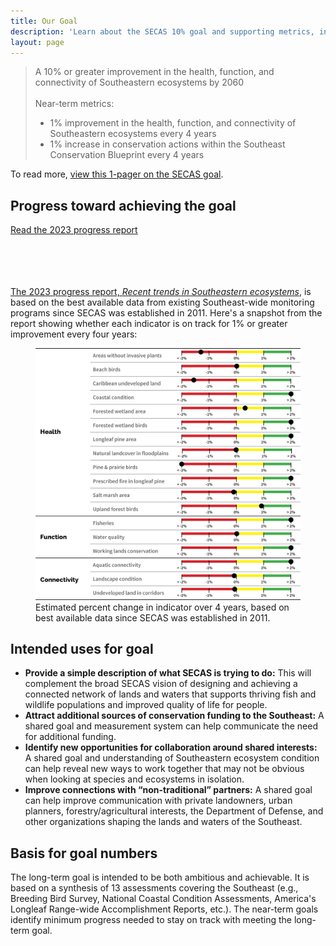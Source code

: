 ```yaml
---
title: Our Goal
description: 'Learn about the SECAS 10% goal and supporting metrics, including underlying data and progress towards the goal.'
layout: page
---
```


<blockquote>A 10% or greater improvement in the health, function, and connectivity of Southeastern ecosystems by 2060<br><br>
Near-term metrics:<br>
<ul><li>1% improvement in the health, function, and connectivity of Southeastern ecosystems every 4 years</li>
<li>1% increase in conservation actions within the Southeast Conservation Blueprint every 4 years</li></ul>
</blockquote>

To read more, <a href="https://secassoutheast.org/pdf/SECAS-goal-1-pager.pdf">view this 1-pager on the SECAS goal</a>.

## Progress toward achieving the goal

<div class="call-to-action">
  <a href="../pdf/SECAS-goal-report-2023.pdf" target="_blank" title="Read the 2023 progress report">Read the 2023 progress report</a>
</div>
<br>
<br>
<br>
<br>

<a href="../pdf/SECAS-goal-report-2023.pdf">The 2023 progress report, *Recent trends in Southeastern ecosystems*</a>, is based on the best available data from existing Southeast-wide monitoring programs since SECAS was established in 2011. Here's a snapshot from the report showing whether each indicator is on track for 1% or greater improvement every four years:

<figure>
  <img src="./images/2023_indicatorconditionfigure_crop.png" alt="Indicator scores from the report"/>
  <figcaption>Estimated percent change in indicator over 4 years, based on best available data since SECAS was established in 2011.</figcaption>
</figure>

## Intended uses for goal

- **Provide a simple description of what SECAS is trying to do:** This will complement the broad SECAS vision of designing and achieving a connected network of lands and waters that supports thriving fish and wildlife populations and improved quality of life for people.
- **Attract additional sources of conservation funding to the Southeast:** A shared goal and measurement system can help communicate the need for additional funding.
- **Identify new opportunities for collaboration around shared interests:** A shared goal and understanding of Southeastern ecosystem condition can help reveal new ways to work together that may not be obvious when looking at species and ecosystems in isolation.
- **Improve connections with “non-traditional” partners:** A shared goal can help improve communication with private landowners, urban planners, forestry/agricultural interests, the Department of Defense, and other organizations shaping the lands and waters of the Southeast.

## Basis for goal numbers

The long-term goal is intended to be both ambitious and achievable. It is based on a synthesis of 13 assessments covering the Southeast (e.g., Breeding Bird Survey, National Coastal Condition Assessments, America's Longleaf Range-wide Accomplishment Reports, etc.). The near-term goals identify minimum progress needed to stay on track with meeting the long-term goal.
